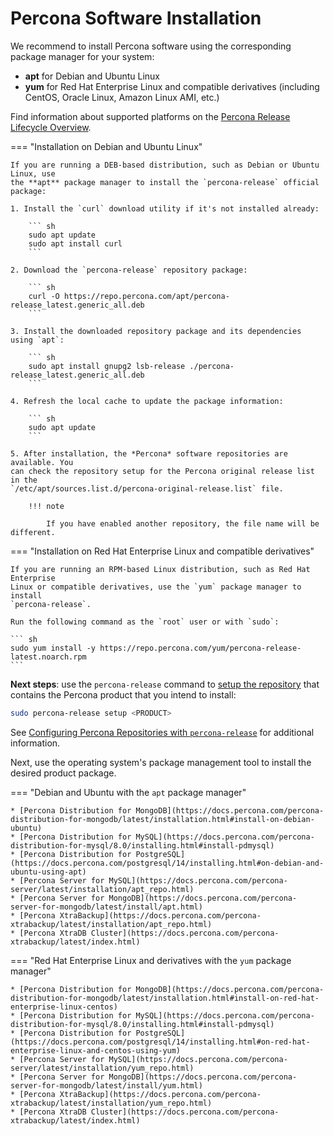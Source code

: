 # Percona Software Installation

We recommend to install Percona software using the corresponding package manager
for your system:

* **apt** for Debian and Ubuntu Linux
* **yum** for Red Hat Enterprise Linux and compatible derivatives (including CentOS, Oracle Linux, Amazon Linux AMI, etc.)

Find information about supported platforms on the [Percona Release Lifecycle Overview](https://www.percona.com/services/policies/percona-software-support-lifecycle#support).

=== "Installation on Debian and Ubuntu Linux"

    If you are running a DEB-based distribution, such as Debian or Ubuntu Linux, use
    the **apt** package manager to install the `percona-release` official package:

    1. Install the `curl` download utility if it's not installed already:

        ``` sh
        sudo apt update
        sudo apt install curl 
        ```

    2. Download the `percona-release` repository package:

        ``` sh
        curl -O https://repo.percona.com/apt/percona-release_latest.generic_all.deb
        ```

    3. Install the downloaded repository package and its dependencies using `apt`:

        ``` sh
        sudo apt install gnupg2 lsb-release ./percona-release_latest.generic_all.deb
        ```

    4. Refresh the local cache to update the package information:

        ``` sh
        sudo apt update
        ```

    5. After installation, the *Percona* software repositories are available. You
    can check the repository setup for the Percona original release list in the
    `/etc/apt/sources.list.d/percona-original-release.list` file.

        !!! note
    
            If you have enabled another repository, the file name will be different.

=== "Installation on Red Hat Enterprise Linux and compatible derivatives"

    If you are running an RPM-based Linux distribution, such as Red Hat Enterprise
    Linux or compatible derivatives, use the `yum` package manager to install
    `percona-release`.

    Run the following command as the `root` user or with `sudo`:

    ``` sh
    sudo yum install -y https://repo.percona.com/yum/percona-release-latest.noarch.rpm
    ```

**Next steps**: use the `percona-release` command to [setup the
repository](repository-location.md) that contains the Percona product that you
intend to install:

``` sh
sudo percona-release setup <PRODUCT>
```
See [Configuring Percona Repositories with
`percona-release`](percona-release.md) for additional information.

Next, use the operating system's package management tool to install the desired product package.

=== "Debian and Ubuntu with the `apt` package manager"

    * [Percona Distribution for MongoDB](https://docs.percona.com/percona-distribution-for-mongodb/latest/installation.html#install-on-debian-ubuntu)
    * [Percona Distribution for MySQL](https://docs.percona.com/percona-distribution-for-mysql/8.0/installing.html#install-pdmysql)
    * [Percona Distribution for PostgreSQL](https://docs.percona.com/postgresql/14/installing.html#on-debian-and-ubuntu-using-apt)
    * [Percona Server for MySQL](https://docs.percona.com/percona-server/latest/installation/apt_repo.html)
    * [Percona Server for MongoDB](https://docs.percona.com/percona-server-for-mongodb/latest/install/apt.html)
    * [Percona XtraBackup](https://docs.percona.com/percona-xtrabackup/latest/installation/apt_repo.html)
    * [Percona XtraDB Cluster](https://docs.percona.com/percona-xtrabackup/latest/index.html)


=== "Red Hat Enterprise Linux and derivatives with the `yum` package manager"

    * [Percona Distribution for MongoDB](https://docs.percona.com/percona-distribution-for-mongodb/latest/installation.html#install-on-red-hat-enterprise-linux-centos)
    * [Percona Distribution for MySQL](https://docs.percona.com/percona-distribution-for-mysql/8.0/installing.html#install-pdmysql)
    * [Percona Distribution for PostgreSQL](https://docs.percona.com/postgresql/14/installing.html#on-red-hat-enterprise-linux-and-centos-using-yum)
    * [Percona Server for MySQL](https://docs.percona.com/percona-server/latest/installation/yum_repo.html)
    * [Percona Server for MongoDB](https://docs.percona.com/percona-server-for-mongodb/latest/install/yum.html)
    * [Percona XtraBackup](https://docs.percona.com/percona-xtrabackup/latest/installation/yum_repo.html)
    * [Percona XtraDB Cluster](https://docs.percona.com/percona-xtrabackup/latest/index.html)

